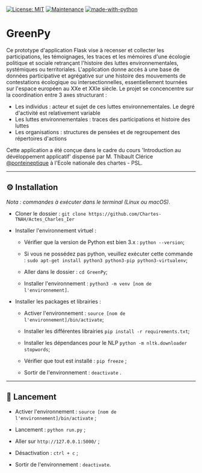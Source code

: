 [![License: MIT](https://img.shields.io/badge/License-MIT--Licence-lightgrey.svg)](https://mit-license.org/)
[![Maintenance](https://img.shields.io/badge/Maintained%3F-yes-red.svg)](https://GitHub.com/Naereen/StrapDown.js/graphs/commit-activity)
[![made-with-python](https://img.shields.io/badge/Made%20with-python-1f425f.svg)](https://www.python.org/)

# GreenPy

Ce prototype d'application Flask vise à recenser et collecter les participations, les témoignages, les traces et les mémoires d'une écologie politique et sociale retrançant l'histoire des luttes environnementales, systémiques ou territoriales. L'application donne accès à une base de données participative et agrégative sur une histoire des mouvements de contestations écologique ou intersectionnelles, essentiellement tournées sur l'espace européen au XXe et XXIe siècle. Le projet se concencentre sur la coordination entre 3 axes structurant :

- Les individus : acteur et sujet de ces luttes environnementales. Le degré d'activité est relativement variable
- Les luttes environnementales : traces des participations et histoire des luttes
- Les organisations : structures de pensées et de regroupement des répertoires d'actions

Cette application a été conçue dans le cadre du cours 'Introduction au dévéloppement applicatif' dispensé par M. Thibault Clérice [@ponteineptique](https://github.com/PonteIneptique) à l'Ecole nationale des chartes - PSL.

---

## :gear: Installation

*Nota : commandes à exécuter dans le terminal (Linux ou macOS).*

  * Cloner le dossier : ```git clone https://github.com/Chartes-TNAH/Actes_Charles_Ier```
  
  * Installer l'environnement virtuel :
  
    * Vérifier que la version de Python est bien 3.x : ```python --version```;
    
    * Si vous ne possédez pas python, veuillez exécuter cette commande : ``` sudo apt-get install python3 python3-pip python3-virtualenv ```;
    
    * Aller dans le dossier : ```cd GreenPy```;
    
    * Installer l'environnement : ```python3 -m venv [nom de l'environnement]```.
  
  * Installer les packages et librairies :
  
    * Activer l'environnement : ```source [nom de l'environnement]/bin/activate```;
    
    * Installer les différentes librairies ```pip install -r requirements.txt```;
    
    * Installer les dépendances pour le NLP ```python -m nltk.downloader stopwords```;
    
    * Vérifier que tout est installé : ```pip freeze``` ;
    
    * Sortir de l'environnement : ```deactivate``` .

---

## :rocket: Lancement
  
  * Activer l'environnement : ```source [nom de l'environnement]/bin/activate``` ;
    
  * Lancement : ```python run.py``` ;
    
  * Aller sur ```http://127.0.0.1:5000/``` ;
    
  * Désactivation : ```ctrl + c``` ;
    
  * Sortir de l'environnement : ```deactivate```.
